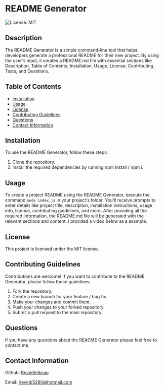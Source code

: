 # README Generator
![License: MIT](https://img.shields.io/badge/License-MIT-yellow.svg)

## Description

The README Generator is a simple command-line tool that helps developers generate a professional README for their new project. By using the user's input, it creates a README.md file with essential sections like Description, Table of Contents, Installation, Usage, License, Contributing, Tests, and Questions.

## Table of Contents

* [Installation](#installation)
* [Usage](#usage)
* [License](#license)
* [Contributing Guidelines](#contributing-guidelines)
* [Questions](#questions)
* [Contact Information](#contact-information)


## Installation

To use the README Generator, follow these steps:

1. Clone the repository.
2. Install the required dependencies by running npm install / npm i. 

## Usage

To create a project README using the README Generator, execute the command `node index.js` in your project's folder. You'll receive prompts to enter details like project title, description, installation instructions, usage info, license, contributing guidelines, and more. After providing all the required information, the README.md file will be generated with the relevant sections and content. I provided a video below as a example.


## License

This project is licensed under the MIT license.


## Contributing Guidelines

Contributions are welcome! If you want to contribute to the README Generator, please follow these guidelines:

1. Fork the repository.
2. Create a new branch for your feature / bug fix.
3. Make your changes and commit them.
4. Push your changes to your forked repository.
5. Submit a pull request to the main repository.

## Questions

If you have any questions about the README Generator please feel free to contact me.

## Contact Information

Github: [KevinBelknap](https://github.com/KevinBelknap)  

Email: [Kevinb5280@hotmail.com](Kevinb5280@hotmail.com)




